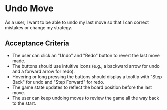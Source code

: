 # Undo Move

As a user, I want to be able to undo my last move so that I can correct mistakes or change my strategy. 

## Acceptance Criteria
- The user can click an "Undo" and "Redo" button to revert the last move made.
- The buttons should use intuitive icons (e.g., a backward arrow for undo and a forward arrow for redo).
- Hovering or long pressing the buttons should display a tooltip with "Step Back" for undo and "Step Forward" for redo.
- The game state updates to reflect the board position before the last move.
- The user can keep undoing moves to review the game all the way back to the start.